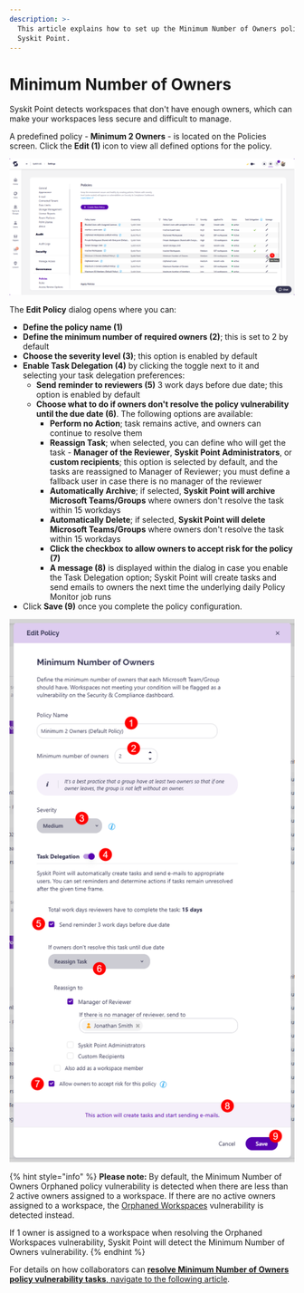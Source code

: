 ```yaml
---
description: >-
  This article explains how to set up the Minimum Number of Owners policy in
  Syskit Point.
---
```


# Minimum Number of Owners

Syskit Point detects workspaces that don't have enough owners, which can make your workspaces less secure and difficult to manage.

A predefined policy - **Minimum 2 Owners** - is located on the Policies screen. Click the **Edit (1)** icon to view all defined options for the policy.

![Minimum Number of Owners - Edit Policy](../../.gitbook/assets/set-up-automated-workflows-min-owners-edit.png)

The **Edit Policy** dialog opens where you can:

* **Define the policy name (1)**
* **Define the minimum number of required owners (2)**; this is set to 2 by default
* **Choose the severity level (3)**; this option is enabled by default
* **Enable Task Delegation (4)** by clicking the toggle next to it and selecting your task delegation preferences:  
  * **Send reminder to reviewers (5)** 3 work days before due date; this option is enabled by default  
  * **Choose what to do if owners don't resolve the policy vulnerability until the due date (6)**. The following options are available:   
    * **Perform no Action**; task remains active, and owners can continue to resolve them
    * **Reassign Task**; when selected, you can define who will get the task - **Manager of the Reviewer**, **Syskit Point Administrators**, or **custom recipients**; this option is selected by default, and the tasks are reassigned to Manager of Reviewer; you must define a fallback user in case there is no manager of the reviewer   
    * **Automatically Archive**; if selected, **Syskit Point will archive Microsoft Teams/Groups** where owners don't resolve the task within 15 workdays
    * **Automatically Delete**; if selected, **Syskit Point will delete Microsoft Teams/Groups** where owners don't resolve the task within 15 workdays
    * **Click the checkbox to allow owners to accept risk for the policy (7)**
    * **A message (8)** is displayed within the dialog in case you enable the Task Delegation option; Syskit Point will create tasks and send emails to owners the next time the underlying daily Policy Monitor job runs
* Click **Save (9)** once you complete the policy configuration.

![Edit Policy Dialog](../../.gitbook/assets/set-up-automated-workflows-min-owners-dialog.png)

{% hint style="info" %}
**Please note:** By default, the Minimum Number of Owners Orphaned policy vulnerability is detected when there are less than 2 active owners assigned to a workspace. If there are no active owners assigned to a workspace, the [Orphaned Workspaces](orphaned-resources-admin.md) vulnerability is detected instead.

If 1 owner is assigned to a workspace when resolving the Orphaned Workspaces vulnerability, Syskit Point will detect the Minimum Number of Owners vulnerability.
{% endhint %}

For details on how collaborators can [**resolve Minimum Number of Owners policy vulnerability tasks**, navigate to the following article](../../point-collaborators/resolve-governance-tasks/minimum-number-of-owners.md).

